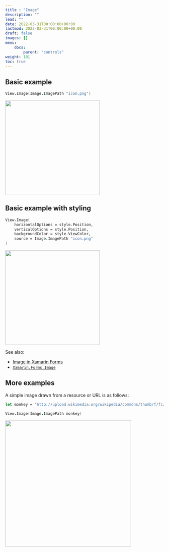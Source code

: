 ```yaml
---
title : "Image"
description: ""
lead: ""
date: 2022-03-31T00:00:00+00:00
lastmod: 2022-03-31T00:00:00+00:00
draft: false
images: []
menu:
    docs:
        parent: "controls"
weight: 101
toc: true
---
```


## Basic example

```fs
View.Image(Image.ImagePath "icon.png")
```

<img src="images/view/Image-adr-basic.png" width="300">

## Basic example with styling

```fs
View.Image(
    horizontalOptions = style.Position,
    verticalOptions = style.Position,
    backgroundColor = style.ViewColor,
    source = Image.ImagePath "icon.png"
)
```

<img src="images/view/Image-adr-styled.png" width="300">

See also:

* [Image in Xamarin Forms](https://docs.microsoft.com/en-us/xamarin/xamarin-forms/user-interface/Images)
* [`Xamarin.Forms.Image`](https://docs.microsoft.com/en-us/dotnet/api/Xamarin.Forms.Image)

## More examples

A simple image drawn from a resource or URL is as follows:

```fs
let monkey = "http://upload.wikimedia.org/wikipedia/commons/thumb/f/fc/Papio_anubis_%28Serengeti%2C_2009%29.jpg/200px-Papio_anubis_%28Serengeti%2C_2009%29.jpg"

View.Image(Image.ImagePath monkey)
```

<img src="https://user-images.githubusercontent.com/52166903/60180198-5d63c480-9817-11e9-9458-379a848ccca4.png" width="400">
